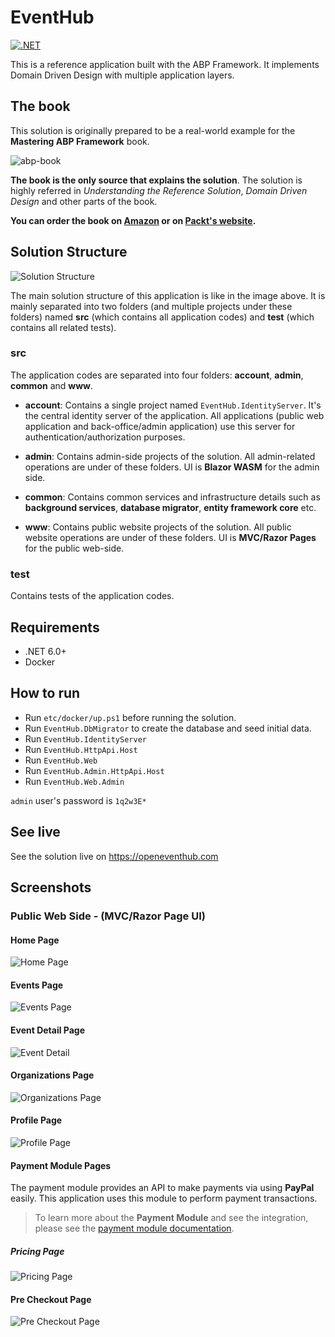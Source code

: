 # EventHub

[![.NET](https://github.com/volosoft/eventhub/actions/workflows/dotnet.yml/badge.svg)](https://github.com/volosoft/eventhub/actions/workflows/dotnet.yml)

This is a reference application built with the ABP Framework. It implements Domain Driven Design with multiple application layers.

## The book

This solution is originally prepared to be a real-world example for the **Mastering ABP Framework** book.

![abp-book](etc/images/abp-book.png)

**The book is the only source that explains the solution**. The solution is highly referred in *Understanding the Reference Solution*, *Domain Driven Design* and other parts of the book.

**You can order the book on [Amazon](https://www.amazon.com/gp/product/B097Z2DM8Q) or on [Packt's website](https://www.packtpub.com/product/mastering-abp-framework/9781801079242).**

## Solution Structure

![Solution Structure](etc/images/solution-structure.png)

The main solution structure of this application is like in the image above. It is mainly separated into two folders (and multiple projects under these folders) named **src** (which contains all application codes) and **test** (which contains all related tests).

### src

The application codes are separated into four folders: **account**, **admin**, **common** and **www**.

* **account**: Contains a single project named `EventHub.IdentityServer`. It's the central identity server of the application. All applications (public web application and back-office/admin application) use this server for authentication/authorization purposes.

* **admin**: Contains admin-side projects of the solution. All admin-related operations are under of these folders. UI is **Blazor WASM** for the admin side.

* **common**: Contains common services and infrastructure details such as **background services**, **database migrator**, **entity framework core** etc.

* **www**: Contains public website projects of the solution. All public website operations are under of these folders. UI is **MVC/Razor Pages** for the public web-side.

### test

Contains tests of the application codes.

## Requirements

* .NET 6.0+
* Docker

## How to run

* Run `etc/docker/up.ps1` before running the solution.
* Run `EventHub.DbMigrator` to create the database and seed initial data.
* Run `EventHub.IdentityServer`
* Run `EventHub.HttpApi.Host`
* Run `EventHub.Web`
* Run `EventHub.Admin.HttpApi.Host`
* Run `EventHub.Web.Admin`

`admin` user's password is `1q2w3E*`

## See live

See the solution live on https://openeventhub.com

## Screenshots

### Public Web Side - (MVC/Razor Page UI)

#### Home Page

![Home Page](etc/images/homepage.png)

#### Events Page

![Events Page](etc/images/events-page.png)

#### Event Detail Page

![Event Detail](etc/images/event-detail.png)

#### Organizations Page

![Organizations Page](etc/images/organizations-page.png)

#### Profile Page

![Profile Page](etc/images/profile-page.png)

#### Payment Module Pages

The payment module provides an API to make payments via using **PayPal** easily. This application uses this module to perform payment transactions.

> To learn more about the **Payment Module** and see the integration, please see the [payment module documentation](modules/payment/README.md).

##### Pricing Page

![Pricing Page](etc/images/pricing-page.png)

#### Pre Checkout Page

![Pre Checkout Page](etc/images/pre-checkout-page.png)